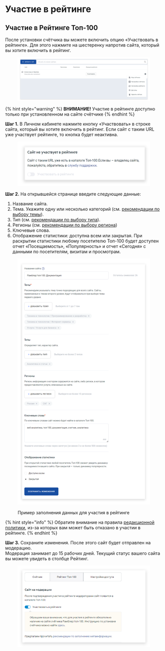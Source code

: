 # Участие в рейтинге

## Участие в Рейтинге Топ-100

После установки счётчика вы можете включить опцию «Участвовать в рейтинге». Для этого нажмите на шестеренку напротив сайта, который вы хотите включить в рейтинг.



<figure><img src="../../.gitbook/assets/stat.top100.rambler.ru_stat_projects (6).png" alt=""><figcaption></figcaption></figure>

{% hint style="warning" %}
**ВНИМАНИЕ!** Участие в рейтинге доступно только при установленном на сайте счётчике
{% endhint %}

**Шаг 1.** В Личном кабинете нажмите кнопку «Участвовать» в строке сайта, который вы хотите включить в рейтинг. Если сайт с таким URL уже участвует рейтинге, то кнопка будет неактивна.

<figure><img src="../../.gitbook/assets/top100.rambler.ru_5.png" alt=""><figcaption></figcaption></figure>

**Шаг 2.** На открывшейся странице введите следующие данные:

1. Название сайта.
2. Тема. Укажите одну или несколько категорий (см. [рекомендации по выбору темы](rekomendacii-po-vyboru-temy.md)).
3. Тип (см. [рекомендации по выбору типа](rekomendacii-po-vyboru-tipa.md)).
4. Регионы (см. [рекомендации по выбору региона](rekomendacii-po-vyboru-regiona.md))
5. Ключевые слова.
6. Отображение статистики: доступна всем или закрытая. При раскрытии статистики любому посетителю Топ-100 будет доступен отчет «Посещаемость», «Популярность» и отчет «Сегодня» с данными по посетителям, визитам и просмотрам.

<figure><img src="../../.gitbook/assets/top100.rambler.ru_27.png" alt=""><figcaption><p>Пример заполнения данных для участия в рейтинге</p></figcaption></figure>

{% hint style="info" %}
Обратите внимание на правила [редакционной политики](redakcionnaya-politika-top-100.md), из-за которых вам может быть отказано в участии в рейтинге.
{% endhint %}

**Шаг 3.** Сохраните изменения. После этого сайт будет отправлен на модерацию.\
Модерация занимает до 15 рабочих дней. Текущий статус вашего сайта вы можете увидеть в столбце Рейтинг.



<figure><img src="../../.gitbook/assets/top100.rambler.ru_10.png" alt=""><figcaption></figcaption></figure>
